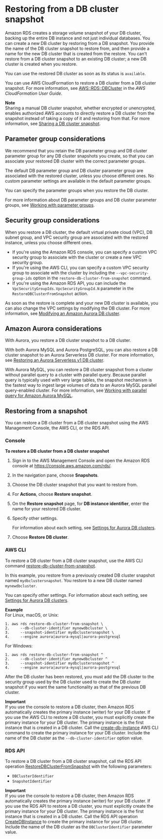 # Restoring from a DB cluster snapshot<a name="aurora-restore-snapshot"></a><a name="restore_snapshot"></a>

Amazon RDS creates a storage volume snapshot of your DB cluster, backing up the entire DB instance and not just individual databases\. You can create a new DB cluster by restoring from a DB snapshot\. You provide the name of the DB cluster snapshot to restore from, and then provide a name for the new DB cluster that is created from the restore\. You can't restore from a DB cluster snapshot to an existing DB cluster; a new DB cluster is created when you restore\. 

You can use the restored DB cluster as soon as its status is `available`\.

You can use AWS CloudFormation to restore a DB cluster from a DB cluster snapshot\. For more information, see [AWS::RDS::DBCluster](https://docs.aws.amazon.com/AWSCloudFormation/latest/UserGuide/aws-resource-rds-dbcluster.html) in the *AWS CloudFormation User Guide*\.

**Note**  
Sharing a manual DB cluster snapshot, whether encrypted or unencrypted, enables authorized AWS accounts to directly restore a DB cluster from the snapshot instead of taking a copy of it and restoring from that\. For more information, see [Sharing a DB cluster snapshot](aurora-share-snapshot.md)\.

## Parameter group considerations<a name="aurora-restore-snapshot.Parameters"></a>

We recommend that you retain the DB parameter group and DB cluster parameter group for any DB cluster snapshots you create, so that you can associate your restored DB cluster with the correct parameter groups\.

The default DB parameter group and DB cluster parameter group are associated with the restored cluster, unless you choose different ones\. No custom parameter settings are available in the default parameter groups\.

You can specify the parameter groups when you restore the DB cluster\.

For more information about DB parameter groups and DB cluster parameter groups, see [Working with parameter groups](USER_WorkingWithParamGroups.md)\.

## Security group considerations<a name="aurora-restore-snapshot.Security"></a>

When you restore a DB cluster, the default virtual private cloud \(VPC\), DB subnet group, and VPC security group are associated with the restored instance, unless you choose different ones\.
+ If you're using the Amazon RDS console, you can specify a custom VPC security group to associate with the cluster or create a new VPC security group\.
+ If you're using the AWS CLI, you can specify a custom VPC security group to associate with the cluster by including the `--vpc-security-group-ids` option in the `restore-db-cluster-from-snapshot` command\.
+ If you're using the Amazon RDS API, you can include the `VpcSecurityGroupIds.VpcSecurityGroupId.N` parameter in the `RestoreDBClusterFromSnapshot` action\.

As soon as the restore is complete and your new DB cluster is available, you can also change the VPC settings by modifying the DB cluster\. For more information, see [Modifying an Amazon Aurora DB cluster](Aurora.Modifying.md)\.

## Amazon Aurora considerations<a name="aurora-restore-snapshot.Aurora"></a>

With Aurora, you restore a DB cluster snapshot to a DB cluster\.

With both Aurora MySQL and Aurora PostgreSQL, you can also restore a DB cluster snapshot to an Aurora Serverless DB cluster\. For more information, see [Restoring an Aurora Serverless v1 DB cluster](aurora-serverless.restorefromsnapshot.md)\.

With Aurora MySQL, you can restore a DB cluster snapshot from a cluster without parallel query to a cluster with parallel query\. Because parallel query is typically used with very large tables, the snapshot mechanism is the fastest way to ingest large volumes of data to an Aurora MySQL parallel query\-enabled cluster\. For more information, see [Working with parallel query for Amazon Aurora MySQL](aurora-mysql-parallel-query.md)\.

## Restoring from a snapshot<a name="aurora-restore-snapshot.Restoring"></a>

You can restore a DB cluster from a DB cluster snapshot using the AWS Management Console, the AWS CLI, or the RDS API\.

### Console<a name="aurora-restore-snapshot.CON"></a>

**To restore a DB cluster from a DB cluster snapshot**

1. Sign in to the AWS Management Console and open the Amazon RDS console at [https://console\.aws\.amazon\.com/rds/](https://console.aws.amazon.com/rds/)\.

1. In the navigation pane, choose **Snapshots**\.

1. Choose the DB cluster snapshot that you want to restore from\.

1. For **Actions**, choose **Restore snapshot**\.

1. On the **Restore snapshot** page, for **DB instance identifier**, enter the name for your restored DB cluster\.

1. Specify other settings\.

   For information about each setting, see [Settings for Aurora DB clusters](Aurora.CreateInstance.md#Aurora.CreateInstance.Settings)\.

1. Choose **Restore DB cluster**\. 

### AWS CLI<a name="aurora-restore-snapshot.CLI"></a>

To restore a DB cluster from a DB cluster snapshot, use the AWS CLI command [restore\-db\-cluster\-from\-snapshot](https://docs.aws.amazon.com/cli/latest/reference/rds/restore-db-cluster-from-snapshot.html)\.

In this example, you restore from a previously created DB cluster snapshot named `mydbclustersnapshot`\. You restore to a new DB cluster named `mynewdbcluster`\.

You can specify other settings\. For information about each setting, see [Settings for Aurora DB clusters](Aurora.CreateInstance.md#Aurora.CreateInstance.Settings)\.

**Example**  
For Linux, macOS, or Unix:  
   

```
1. aws rds restore-db-cluster-from-snapshot \
2.     --db-cluster-identifier mynewdbcluster \
3.     --snapshot-identifier mydbclustersnapshot \
4.     --engine aurora|aurora-mysql|aurora-postgresql
```
For Windows:  
   

```
1. aws rds restore-db-cluster-from-snapshot ^
2.     --db-cluster-identifier mynewdbcluster ^
3.     --snapshot-identifier mydbclustersnapshot ^
4.     --engine aurora|aurora-mysql|aurora-postgresql
```

After the DB cluster has been restored, you must add the DB cluster to the security group used by the DB cluster used to create the DB cluster snapshot if you want the same functionality as that of the previous DB cluster\.

**Important**  
If you use the console to restore a DB cluster, then Amazon RDS automatically creates the primary instance \(writer\) for your DB cluster\. If you use the AWS CLI to restore a DB cluster, you must explicitly create the primary instance for your DB cluster\. The primary instance is the first instance that is created in a DB cluster\. Call the [create\-db\-instance](https://docs.aws.amazon.com/cli/latest/reference/rds/create-db-instance.html) AWS CLI command to create the primary instance for your DB cluster\. Include the name of the DB cluster as the `--db-cluster-identifier` option value\.

### RDS API<a name="aurora-restore-snapshot.API"></a>

To restore a DB cluster from a DB cluster snapshot, call the RDS API operation [RestoreDBClusterFromSnapshot](https://docs.aws.amazon.com/AmazonRDS/latest/APIReference/API_RestoreDBClusterFromSnapshot.html) with the following parameters: 
+ `DBClusterIdentifier` 
+ `SnapshotIdentifier` 

**Important**  
If you use the console to restore a DB cluster, then Amazon RDS automatically creates the primary instance \(writer\) for your DB cluster\. If you use the RDS API to restore a DB cluster, you must explicitly create the primary instance for your DB cluster\. The primary instance is the first instance that is created in a DB cluster\. Call the RDS API operation [ CreateDBInstance](https://docs.aws.amazon.com/AmazonRDS/latest/APIReference/API_CreateDBInstance.html) to create the primary instance for your DB cluster\. Include the name of the DB cluster as the `DBClusterIdentifier` parameter value\.